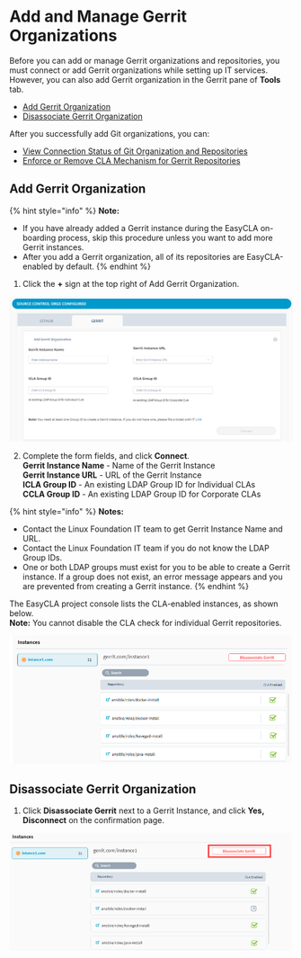 # Add and Manage Gerrit Organizations

Before you can add or manage Gerrit organizations and repositories, you must connect or add Gerrit organizations while setting up IT services. However, you can also add Gerrit organization in the Gerrit pane of **Tools** tab.

* [Add Gerrit Organization](add-and-manage-gerrit-organizations.md#add-gerrit-organization)
* [Disassociate Gerrit Organization](add-and-manage-gerrit-organizations.md#disassociate-gerrit-organization)

After you successfully add Git organizations, you can:

* [View Connection Status of Git Organization and Repositories](view-connection-status-of-git-organizations-and-repositories.md)
* [Enforce or Remove CLA Mechanism for Gerrit Repositories](enforce-or-remove-cla-mechanism.md#enforce-cla-mechanism-for-gerrit-repositories)

## Add Gerrit Organization

{% hint style="info" %}
**Note:**

* If you have already added a Gerrit instance during the EasyCLA on-boarding process, skip this procedure unless you want to add more Gerrit instances.
* After you add a Gerrit organization, all of its repositories are EasyCLA-enabled by default.
{% endhint %}

1. Click the **+** sign at the top right of Add Gerrit Organization.

![Add Gerrit Organization](../../.gitbook/assets/add-gerrit-organization.png)

2. Complete the form fields, and click **Connect**.  
**Gerrit Instance Name** - Name of the Gerrit Instance  
**Gerrit Instance URL** - URL of the Gerrit Instance  
**ICLA Group ID** - An existing LDAP Group ID for Individual CLAs  
**CCLA Group ID** - An existing LDAP Group ID for Corporate CLAs

{% hint style="info" %}
**Notes:**

* Contact the Linux Foundation IT team to get Gerrit Instance Name and URL.
* Contact the Linux Foundation IT team if you do not know the LDAP Group IDs.
* One or both LDAP groups must exist for you to be able to create a Gerrit instance. If a group does not exist, an error message appears and you are prevented from creating a Gerrit instance.
{% endhint %}

The EasyCLA project console lists the CLA-enabled instances, as shown below.​​  
**Note:** You cannot disable the CLA check for individual Gerrit repositories.

![Gerrit Instances](../../.gitbook/assets/gerrit-instances.png)

## Disassociate Gerrit Organization

1. Click **Disassociate Gerrit** next to a Gerrit Instance, and click **Yes, Disconnect** on the confirmation page.

![Disassociate Gerrit](../../.gitbook/assets/disassociate-gerrit-organization.png)

